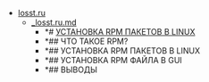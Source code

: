 - <a href = "E:\Node_projects\Node_Way\NBase\_Md\_Index\_Git\contaners\Learn_this\_in_stash\_stash_2\Rpm\losst.ru\cat.losst.ru\dir.losst.ru.md">losst.ru</a>
    - <a href = "E:\Node_projects\Node_Way\NBase\_Md\_Index\_Git\contaners\Learn_this\_in_stash\_stash_2\Rpm\losst.ru\_losst.ru.md">_losst.ru.md</a>
        - *# [УСТАНОВКА RPM ПАКЕТОВ В LINUX](https://losst.ru/ustanovka-rpm-paketov-v-linux)
        - *## ЧТО ТАКОЕ RPM?
        - *## УСТАНОВКА RPM ПАКЕТОВ В LINUX
        - *## УСТАНОВКА RPM ФАЙЛА В GUI
        - *## ВЫВОДЫ
